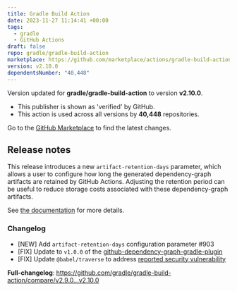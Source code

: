 ```yaml
---
title: Gradle Build Action
date: 2023-11-27 11:14:41 +00:00
tags:
  - gradle
  - GitHub Actions
draft: false
repo: gradle/gradle-build-action
marketplace: https://github.com/marketplace/actions/gradle-build-action
version: v2.10.0
dependentsNumber: "40,448"
---
```



Version updated for **gradle/gradle-build-action** to version **v2.10.0**.
- This publisher is shown as 'verified' by GitHub.
- This action is used across all versions by **40,448** repositories.

Go to the [GitHub Marketplace](https://github.com/marketplace/actions/gradle-build-action) to find the latest changes.

## Release notes

This release introduces a new `artifact-retention-days` parameter, which allows a user to configure how long the generated dependency-graph artifacts are retained by GitHub Actions. Adjusting the retention period can be useful to reduce storage costs associated with these dependency-graph artifacts.

See [the documentation](https://github.com/gradle/gradle-build-action/tree/v2.10.0#reducing-storage-costs-for-saved-dependency-graph-artifacts) for more details.

### Changelog
- [NEW] Add `artifact-retention-days` configuration parameter #903 
- [FIX] Update to `v1.0.0` of the [github-dependency-graph-gradle-plugin](https://plugins.gradle.org/plugin/org.gradle.github-dependency-graph-gradle-plugin)
- [FIX] Update `@babel/traverse` to address [reported security vulnerability](https://github.com/gradle/gradle-build-action/security/dependabot/18)

**Full-changelog**: https://github.com/gradle/gradle-build-action/compare/v2.9.0...v2.10.0
